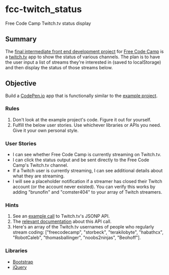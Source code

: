# fcc-twitch_status
Free Code Camp Twitch.tv status display

## Summary
The [final intermediate front end development project](https://www.freecodecamp.com/challenges/use-the-twitchtv-json-api) for [Free Code Camp](https://www.freecodecamp.com) is a [twitch.tv](https://www.twitch.tv) app to show the status of various channels.  The plan is to have the user input a list of streams they're interested in (saved to localStorage) and then display the status of those streams below.

## Objective
Build a [CodePen.io](https://codepen.io) app that is functionally similar to the [example project](http://codepen.io/FreeCodeCamp/full/adBpOw).

### Rules
1. Don't look at the example project's code.  Figure it out for yourself.
2. Fulfill the below user stories.  Use whichever libraries or APIs you need.  Give it your own personal style.

### User Stories
* I can see whether Free Code Camp is currently streaming on Twitch.tv.
* I can click the status output and be sent directly to the Free Code Camp's Twitch.tv channel.
* If a Twitch user is currently streaming, I can see additional details about what they are streaming.
* I will see a placeholder notification if a streamer has closed their Twitch account (or the account never existed).  You can verify this works by adding "brunofin" and "comster404" to your array of Twitch streamers.

### Hints
1. See an [example call](https://github.com/FreeCodeCamp/FreeCodeCamp/wiki/Front-End-Project-Use-the-Twitchtv-JSON-API) to Twitch.tv's JSONP API.
2. The [relevant documentation](https://github.com/justintv/Twitch-API/blob/master/v3_resources/streams.md#get-streamschannel) about this API call.
3. Here's an array of the Twitch.tv usernames of people who regularly stream coding: ["freecodecamp", "storbeck", "terakilobyte", "habathcx", "RobotCaleb", "thomasballinger", "noobs2ninjas", "Beohoff"].

### Libraries
* [Bootstrap](https://getbootstrap.com)
* [jQuery](https://jquery.com/)
